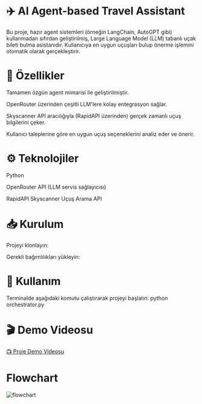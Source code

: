 # ✈️ AI Agent-based Travel Assistant

Bu proje, hazır agent sistemleri (örneğin LangChain, AutoGPT gibi) kullanmadan sıfırdan geliştirilmiş, Large Language Model (LLM) tabanlı uçak bileti bulma asistanıdır. Kullanıcıya en uygun uçuşları bulup önerme işlemini otomatik olarak gerçekleştirir.

# 🚀 Özellikler

Tamamen özgün agent mimarisi ile geliştirilmiştir.

OpenRouter üzerinden çeşitli LLM'lere kolay entegrasyon sağlar.

Skyscanner API aracılığıyla (RapidAPI üzerinden) gerçek zamanlı uçuş bilgilerini çeker.

Kullanıcı taleplerine göre en uygun uçuş seçeneklerini analiz eder ve önerir.

# ⚙️ Teknolojiler

Python

OpenRouter API (LLM servis sağlayıcısı)

RapidAPI Skyscanner Uçuş Arama API

# 📥 Kurulum

Projeyi klonlayın:

Gerekli bağımlılıkları yükleyin:

# 🚦 Kullanım

Terminalde aşağıdaki komutu çalıştırarak projeyi başlatın:
python orchestrator.py

# 🎬 Demo Videosu
[📺 Proje Demo Videosu](https://youtu.be/EfIe4-iiz0U)

# Flowchart 

![flowchart](https://github.com/user-attachments/assets/120449c2-7364-4ce4-a661-936bc23b3858)
